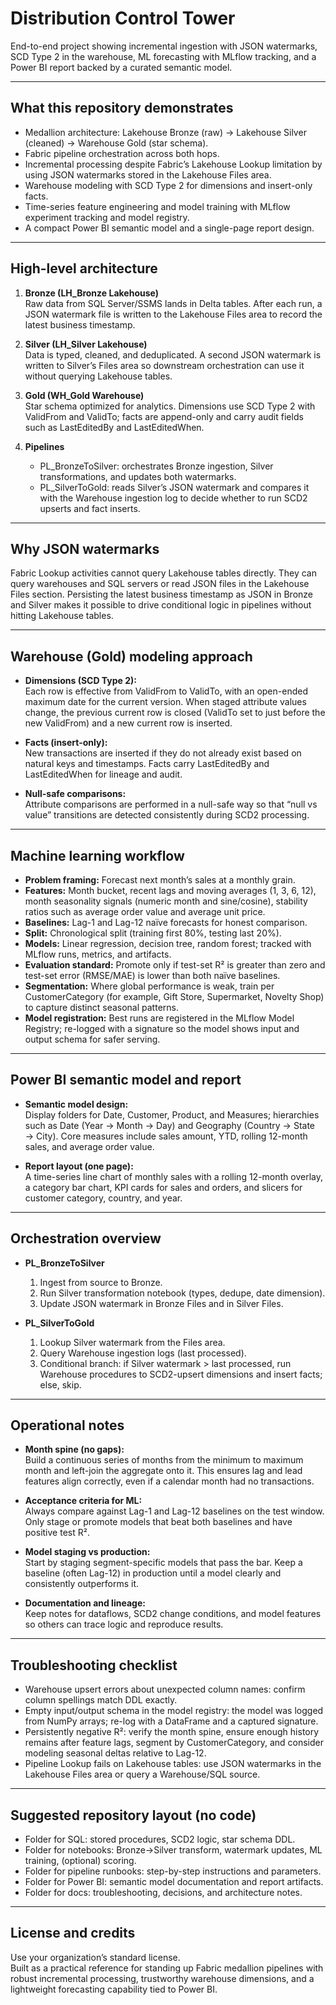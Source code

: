﻿# Distribution Control Tower

End-to-end project showing incremental ingestion with JSON watermarks, SCD Type 2 in the warehouse, ML forecasting with MLflow tracking, and a Power BI report backed by a curated semantic model.

---

## What this repository demonstrates

- Medallion architecture: Lakehouse Bronze (raw) → Lakehouse Silver (cleaned) → Warehouse Gold (star schema).
- Fabric pipeline orchestration across both hops.
- Incremental processing despite Fabric’s Lakehouse Lookup limitation by using JSON watermarks stored in the Lakehouse Files area.
- Warehouse modeling with SCD Type 2 for dimensions and insert-only facts.
- Time-series feature engineering and model training with MLflow experiment tracking and model registry.
- A compact Power BI semantic model and a single-page report design.

---

## High-level architecture

1. **Bronze (LH_Bronze Lakehouse)**  
   Raw data from SQL Server/SSMS lands in Delta tables. After each run, a JSON watermark file is written to the Lakehouse Files area to record the latest business timestamp.

2. **Silver (LH_Silver Lakehouse)**  
   Data is typed, cleaned, and deduplicated. A second JSON watermark is written to Silver’s Files area so downstream orchestration can use it without querying Lakehouse tables.

3. **Gold (WH_Gold Warehouse)**  
   Star schema optimized for analytics. Dimensions use SCD Type 2 with ValidFrom and ValidTo; facts are append-only and carry audit fields such as LastEditedBy and LastEditedWhen.

4. **Pipelines**  
   - PL_BronzeToSilver: orchestrates Bronze ingestion, Silver transformations, and updates both watermarks.  
   - PL_SilverToGold: reads Silver’s JSON watermark and compares it with the Warehouse ingestion log to decide whether to run SCD2 upserts and fact inserts.

---

## Why JSON watermarks

Fabric Lookup activities cannot query Lakehouse tables directly. They can query warehouses and SQL servers or read JSON files in the Lakehouse Files section. Persisting the latest business timestamp as JSON in Bronze and Silver makes it possible to drive conditional logic in pipelines without hitting Lakehouse tables.

---

## Warehouse (Gold) modeling approach

- **Dimensions (SCD Type 2):**  
  Each row is effective from ValidFrom to ValidTo, with an open-ended maximum date for the current version. When staged attribute values change, the previous current row is closed (ValidTo set to just before the new ValidFrom) and a new current row is inserted.

- **Facts (insert-only):**  
  New transactions are inserted if they do not already exist based on natural keys and timestamps. Facts carry LastEditedBy and LastEditedWhen for lineage and audit.

- **Null-safe comparisons:**  
  Attribute comparisons are performed in a null-safe way so that “null vs value” transitions are detected consistently during SCD2 processing.

---

## Machine learning workflow

- **Problem framing:** Forecast next month’s sales at a monthly grain.  
- **Features:** Month bucket, recent lags and moving averages (1, 3, 6, 12), month seasonality signals (numeric month and sine/cosine), stability ratios such as average order value and average unit price.  
- **Baselines:** Lag-1 and Lag-12 naïve forecasts for honest comparison.  
- **Split:** Chronological split (training first 80%, testing last 20%).  
- **Models:** Linear regression, decision tree, random forest; tracked with MLflow runs, metrics, and artifacts.  
- **Evaluation standard:** Promote only if test-set R² is greater than zero and test-set error (RMSE/MAE) is lower than both naïve baselines.  
- **Segmentation:** Where global performance is weak, train per CustomerCategory (for example, Gift Store, Supermarket, Novelty Shop) to capture distinct seasonal patterns.  
- **Model registration:** Best runs are registered in the MLflow Model Registry; re-logged with a signature so the model shows input and output schema for safer serving.

---

## Power BI semantic model and report

- **Semantic model design:**  
  Display folders for Date, Customer, Product, and Measures; hierarchies such as Date (Year → Month → Day) and Geography (Country → State → City). Core measures include sales amount, YTD, rolling 12-month sales, and average order value.

- **Report layout (one page):**  
  A time-series line chart of monthly sales with a rolling 12-month overlay, a category bar chart, KPI cards for sales and orders, and slicers for customer category, country, and year.

---

## Orchestration overview

- **PL_BronzeToSilver**  
  1) Ingest from source to Bronze.  
  2) Run Silver transformation notebook (types, dedupe, date dimension).  
  3) Update JSON watermark in Bronze Files and in Silver Files.

- **PL_SilverToGold**  
  1) Lookup Silver watermark from the Files area.  
  2) Query Warehouse ingestion logs (last processed).  
  3) Conditional branch: if Silver watermark > last processed, run Warehouse procedures to SCD2-upsert dimensions and insert facts; else, skip.

---

## Operational notes

- **Month spine (no gaps):**  
  Build a continuous series of months from the minimum to maximum month and left-join the aggregate onto it. This ensures lag and lead features align correctly, even if a calendar month had no transactions.

- **Acceptance criteria for ML:**  
  Always compare against Lag-1 and Lag-12 baselines on the test window. Only stage or promote models that beat both baselines and have positive test R².

- **Model staging vs production:**  
  Start by staging segment-specific models that pass the bar. Keep a baseline (often Lag-12) in production until a model clearly and consistently outperforms it.

- **Documentation and lineage:**  
  Keep notes for dataflows, SCD2 change conditions, and model features so others can trace logic and reproduce results.

---

## Troubleshooting checklist

- Warehouse upsert errors about unexpected column names: confirm column spellings match DDL exactly.  
- Empty input/output schema in the model registry: the model was logged from NumPy arrays; re-log with a DataFrame and a captured signature.  
- Persistently negative R²: verify the month spine, ensure enough history remains after feature lags, segment by CustomerCategory, and consider modeling seasonal deltas relative to Lag-12.  
- Pipeline Lookup fails on Lakehouse tables: use JSON watermarks in the Lakehouse Files area or query a Warehouse/SQL source.

---

## Suggested repository layout (no code)

- Folder for SQL: stored procedures, SCD2 logic, star schema DDL.  
- Folder for notebooks: Bronze→Silver transform, watermark updates, ML training, (optional) scoring.  
- Folder for pipeline runbooks: step-by-step instructions and parameters.  
- Folder for Power BI: semantic model documentation and report artifacts.  
- Folder for docs: troubleshooting, decisions, and architecture notes.

---

## License and credits

Use your organization’s standard license.  
Built as a practical reference for standing up Fabric medallion pipelines with robust incremental processing, trustworthy warehouse dimensions, and a lightweight forecasting capability tied to Power BI.

